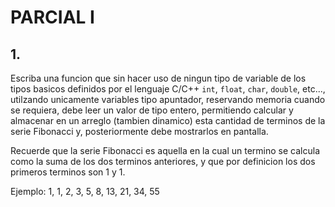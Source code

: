 # PARCIAL I

## 1. 
Escriba una funcion que sin hacer uso de ningun tipo de variable de los tipos basicos definidos por el lenguaje C/C++ `int`, `float`, `char`, `double`, etc..., utilzando unicamente variables tipo apuntador, reservando memoria cuando se requiera, debe leer un valor de tipo entero, permitiendo calcular y almacenar en un arreglo (tambien dinamico) esta cantidad de terminos de la serie Fibonacci y, posteriormente debe mostrarlos en pantalla.

Recuerde que la serie Fibonacci es aquella en la cual un termino se calcula como la suma de los dos terminos anteriores, y que por definicion los dos primeros terminos son 1 y 1.

Ejemplo: 1, 1, 2, 3, 5, 8, 13, 21, 34, 55